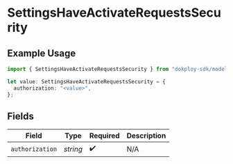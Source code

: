 # SettingsHaveActivateRequestsSecurity

## Example Usage

```typescript
import { SettingsHaveActivateRequestsSecurity } from "dokploy-sdk/models/operations";

let value: SettingsHaveActivateRequestsSecurity = {
  authorization: "<value>",
};
```

## Fields

| Field              | Type               | Required           | Description        |
| ------------------ | ------------------ | ------------------ | ------------------ |
| `authorization`    | *string*           | :heavy_check_mark: | N/A                |